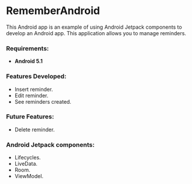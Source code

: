 # RememberAndroid
This Android app is an example of using Android Jetpack components to develop an Android app.
This application allows you to manage reminders.

### Requirements:
- **Android 5.1**
 
### Features Developed:
- Insert reminder.
- Edit reminder.
- See reminders created.

### Future Features:
- Delete reminder.

### Android Jetpack components:
- Lifecycles.
- LiveData.
- Room.
- ViewModel.
